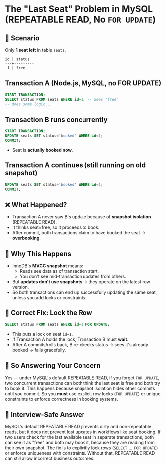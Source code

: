 # The "Last Seat" Problem in MySQL (REPEATABLE READ, No `FOR UPDATE`)

## 📌 Scenario

Only **1 seat left** in table `seats`.

```
id | status
---+---------
 1 | free
```

## Transaction A (Node.js, MySQL, no FOR UPDATE)

```sql
START TRANSACTION;
SELECT status FROM seats WHERE id=1; -- Sees "free"
-- does some logic...
```

## Transaction B runs concurrently

```sql
START TRANSACTION;
UPDATE seats SET status='booked' WHERE id=1;
COMMIT;
```

* Seat is **actually booked now**.

## Transaction A continues (still running on old snapshot)

```sql
UPDATE seats SET status='booked' WHERE id=1;
COMMIT;
```

## ❌ What Happened?

* Transaction A never saw B's update because of **snapshot isolation** (REPEATABLE READ).
* It thinks seat=free, so it proceeds to book.
* After commit, both transactions claim to have booked the seat → **overbooking**.

## 📌 Why This Happens

* InnoDB's **MVCC snapshot** means:
  * Reads see data as of transaction start.
  * You don't see mid-transaction updates from others.
* But **updates don't use snapshots** → they operate on the latest row version.
* So both transactions can end up successfully updating the same seat, unless you add locks or constraints.

## 📌 Correct Fix: Lock the Row

```sql
SELECT status FROM seats WHERE id=1 FOR UPDATE;
```

* This puts a lock on seat `id=1`.
* If Transaction A holds the lock, Transaction B must **wait**.
* After A commits/rolls back, B re-checks status → sees it's already booked → fails gracefully.

## 📌 So Answering Your Concern

Yes — under MySQL's default REPEATABLE READ, if you forget `FOR UPDATE`, two concurrent transactions can both think the last seat is free and both try to book it. This happens because snapshot isolation hides other commits until you commit. So you **must** use explicit row locks (`FOR UPDATE`) or unique constraints to enforce correctness in booking systems.

## 🎯 Interview-Safe Answer

MySQL's default REPEATABLE READ prevents dirty and non-repeatable reads, but it does not prevent lost updates in workflows like seat booking. If two users check for the last available seat in separate transactions, both can see it as "free" and both may book it, because they are reading from their own snapshot. The fix is to explicitly lock rows (`SELECT … FOR UPDATE`) or enforce uniqueness with constraints. Without that, REPEATABLE READ can still allow incorrect business outcomes.